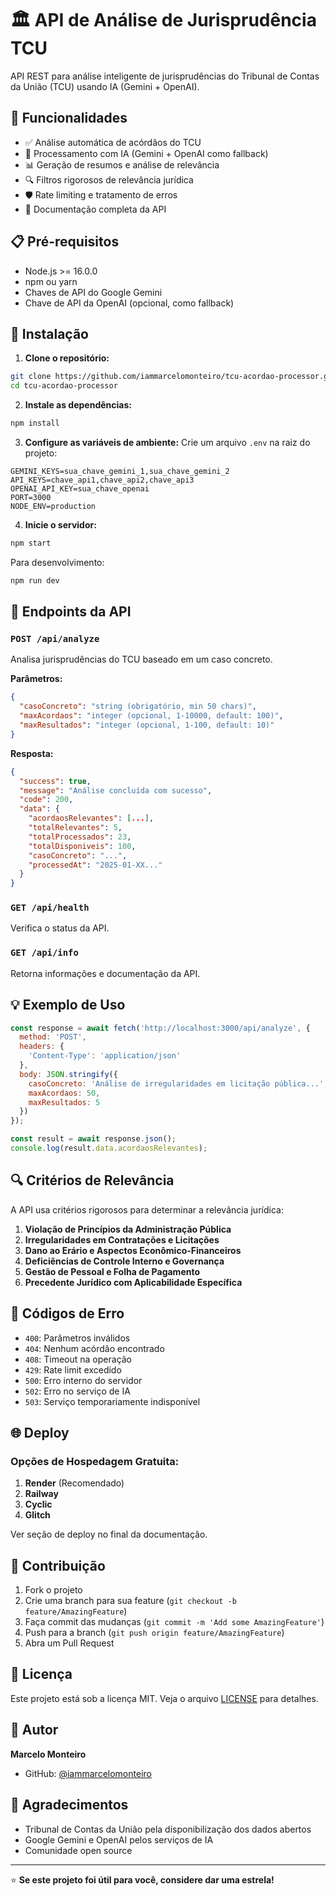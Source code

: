 # 🏛️ API de Análise de Jurisprudência TCU

API REST para análise inteligente de jurisprudências do Tribunal de Contas da União (TCU) usando IA (Gemini + OpenAI).

## 🚀 Funcionalidades

- ✅ Análise automática de acórdãos do TCU
- 🤖 Processamento com IA (Gemini + OpenAI como fallback)
- 📊 Geração de resumos e análise de relevância
- 🔍 Filtros rigorosos de relevância jurídica
- 🛡️ Rate limiting e tratamento de erros
- 📝 Documentação completa da API

## 📋 Pré-requisitos

- Node.js >= 16.0.0
- npm ou yarn
- Chaves de API do Google Gemini
- Chave de API da OpenAI (opcional, como fallback)

## 🔧 Instalação

1. **Clone o repositório:**
```bash
git clone https://github.com/iammarcelomonteiro/tcu-acordao-processor.git
cd tcu-acordao-processor
```

2. **Instale as dependências:**
```bash
npm install
```

3. **Configure as variáveis de ambiente:**
Crie um arquivo `.env` na raiz do projeto:
```env
GEMINI_KEYS=sua_chave_gemini_1,sua_chave_gemini_2
API_KEYS=chave_api1,chave_api2,chave_api3
OPENAI_API_KEY=sua_chave_openai
PORT=3000
NODE_ENV=production
```

4. **Inicie o servidor:**
```bash
npm start
```

Para desenvolvimento:
```bash
npm run dev
```

## 📡 Endpoints da API

### `POST /api/analyze`
Analisa jurisprudências do TCU baseado em um caso concreto.

**Parâmetros:**
```json
{
  "casoConcreto": "string (obrigatório, min 50 chars)",
  "maxAcordaos": "integer (opcional, 1-10000, default: 100)",
  "maxResultados": "integer (opcional, 1-100, default: 10)"
}
```

**Resposta:**
```json
{
  "success": true,
  "message": "Análise concluída com sucesso",
  "code": 200,
  "data": {
    "acordaosRelevantes": [...],
    "totalRelevantes": 5,
    "totalProcessados": 23,
    "totalDisponiveis": 100,
    "casoConcreto": "...",
    "processedAt": "2025-01-XX..."
  }
}
```

### `GET /api/health`
Verifica o status da API.

### `GET /api/info`
Retorna informações e documentação da API.

## 💡 Exemplo de Uso

```javascript
const response = await fetch('http://localhost:3000/api/analyze', {
  method: 'POST',
  headers: {
    'Content-Type': 'application/json'
  },
  body: JSON.stringify({
    casoConcreto: 'Análise de irregularidades em licitação pública...',
    maxAcordaos: 50,
    maxResultados: 5
  })
});

const result = await response.json();
console.log(result.data.acordaosRelevantes);
```

## 🔍 Critérios de Relevância

A API usa critérios rigorosos para determinar a relevância jurídica:

1. **Violação de Princípios da Administração Pública**
2. **Irregularidades em Contratações e Licitações**
3. **Dano ao Erário e Aspectos Econômico-Financeiros**
4. **Deficiências de Controle Interno e Governança**
5. **Gestão de Pessoal e Folha de Pagamento**
6. **Precedente Jurídico com Aplicabilidade Específica**

## 🚨 Códigos de Erro

- `400`: Parâmetros inválidos
- `404`: Nenhum acórdão encontrado
- `408`: Timeout na operação
- `429`: Rate limit excedido
- `500`: Erro interno do servidor
- `502`: Erro no serviço de IA
- `503`: Serviço temporariamente indisponível

## 🌐 Deploy

### Opções de Hospedagem Gratuita:

1. **Render** (Recomendado)
2. **Railway**
3. **Cyclic**
4. **Glitch**

Ver seção de deploy no final da documentação.

## 🤝 Contribuição

1. Fork o projeto
2. Crie uma branch para sua feature (`git checkout -b feature/AmazingFeature`)
3. Faça commit das mudanças (`git commit -m 'Add some AmazingFeature'`)
4. Push para a branch (`git push origin feature/AmazingFeature`)
5. Abra um Pull Request

## 📄 Licença

Este projeto está sob a licença MIT. Veja o arquivo [LICENSE](LICENSE) para detalhes.

## 👤 Autor

**Marcelo Monteiro**
- GitHub: [@iammarcelomonteiro](https://github.com/iammarcelomonteiro)

## 🙏 Agradecimentos

- Tribunal de Contas da União pela disponibilização dos dados abertos
- Google Gemini e OpenAI pelos serviços de IA
- Comunidade open source

---

⭐ **Se este projeto foi útil para você, considere dar uma estrela!**
